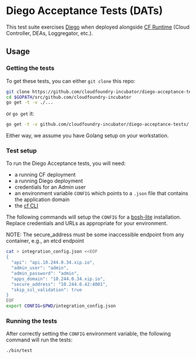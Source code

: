 # Diego Acceptance Tests (DATs)

This test suite exercises [Diego](https://github.com/cloudfoundry-incubator/diego-release) when deployed
alongside [CF Runtime](https://github.com/cloudfoundry/cf-release) (Cloud Controller, DEAs, Loggregator, etc.).

## Usage

### Getting the tests

To get these tests, you can either `git clone` this repo:

```bash
git clone https://github.com/cloudfoundry-incubator/diego-acceptance-tests $GOPATH/src/github.com/cloudfoundry-incubator
cd $GOPATH/src/github.com/cloudfoundry-incubator
go get -t -v ./...
```

 or `go get` it:

 ```bash
 go get -t -v github.com/cloudfoundry-incubator/diego-acceptance-tests/...
 ```

 Either way, we assume you have Golang setup on your workstation.

### Test setup

To run the Diego Acceptance tests, you will need:
- a running CF deployment
- a running Diego deployment
- credentials for an Admin user
- an environment variable `CONFIG` which points to a `.json` file that contains the application domain
- the [cf CLI](https://github.com/cloudfoundry/cli)

The following commands will setup the `CONFIG` for a [bosh-lite](https://github.com/cloudfoundry/bosh-lite)
installation. Replace credentials and URLs as appropriate for your environment.

NOTE: The secure_address must be some inaccessible endpoint from any container, e.g., an etcd endpoint

```bash
cat > integration_config.json <<EOF
{
  "api": "api.10.244.0.34.xip.io",
  "admin_user": "admin",
  "admin_password": "admin",
  "apps_domain": "10.244.0.34.xip.io",
  "secure_address": "10.244.0.42:4001",
  "skip_ssl_validation": true
}
EOF
export CONFIG=$PWD/integration_config.json
```

### Running the tests

After correctly setting the `CONFIG` environment variable, the following command will run the tests:

```
./bin/test
```
